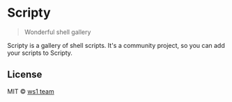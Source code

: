 # Scripty

> Wonderful shell gallery

Scripty is a gallery of shell scripts. It's a community project, so you can add
your scripts to Scripty.

## License

MIT &copy; [ws1 team](https://github.com/ws1)